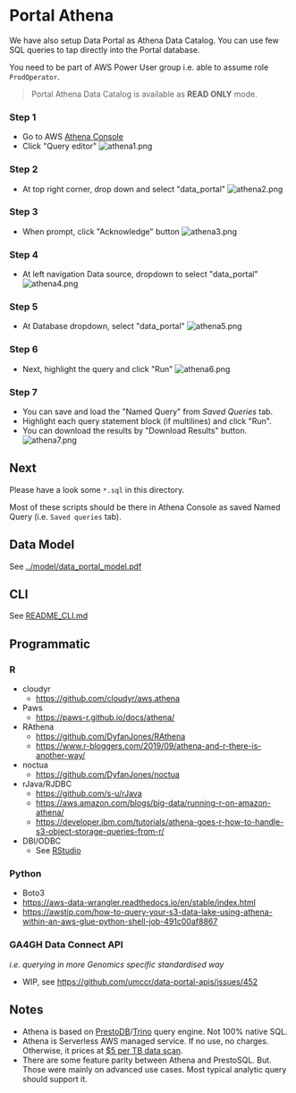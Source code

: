 # Portal Athena

We have also setup Data Portal as Athena Data Catalog. You can use few SQL queries to tap directly into the Portal database.

You need to be part of AWS Power User group i.e. able to assume role `ProdOperator`.

> Portal Athena Data Catalog is available as **READ ONLY** mode.

### Step 1

- Go to AWS [Athena Console](https://ap-southeast-2.console.aws.amazon.com/athena/home?region=ap-southeast-2#/landing-page)
- Click "Query editor"
![athena1.png](img/athena1.png)

### Step 2

- At top right corner, drop down and select "data_portal"
![athena2.png](img/athena2.png)

### Step 3

- When prompt, click "Acknowledge" button
![athena3.png](img/athena3.png)

### Step 4

- At left navigation Data source, dropdown to select "data_portal"
![athena4.png](img/athena4.png)

### Step 5

- At Database dropdown, select "data_portal"
![athena5.png](img/athena5.png)

### Step 6

- Next, highlight the query and click "Run"
![athena6.png](img/athena6.png)

### Step 7

- You can save and load the "Named Query" from _Saved Queries_ tab.
- Highlight each query statement block (if multilines) and click "Run".
- You can download the results by "Download Results" button.
![athena7.png](img/athena7.png)

## Next

Please have a look some `*.sql` in this directory. 

Most of these scripts should be there in Athena Console as saved Named Query (i.e. `Saved queries` tab).

## Data Model

See [../model/data_portal_model.pdf](../model/data_portal_model.pdf)

## CLI

See [README_CLI.md](README_CLI.md)

## Programmatic

### R

- cloudyr
  - https://github.com/cloudyr/aws.athena
- Paws
  - https://paws-r.github.io/docs/athena/
- RAthena 
  - https://github.com/DyfanJones/RAthena
  - https://www.r-bloggers.com/2019/09/athena-and-r-there-is-another-way/
- noctua 
  - https://github.com/DyfanJones/noctua
- rJava/RJDBC
  - https://github.com/s-u/rJava
  - https://aws.amazon.com/blogs/big-data/running-r-on-amazon-athena/
  - https://developer.ibm.com/tutorials/athena-goes-r-how-to-handle-s3-object-storage-queries-from-r/
- DBI/ODBC
  - See [RStudio](RStudio)

### Python

- Boto3
- https://aws-data-wrangler.readthedocs.io/en/stable/index.html
- https://awstip.com/how-to-query-your-s3-data-lake-using-athena-within-an-aws-glue-python-shell-job-491c00af8867

### GA4GH Data Connect API

_i.e. querying in more Genomics specific standardised way_

- WIP, see https://github.com/umccr/data-portal-apis/issues/452


## Notes

- Athena is based on [PrestoDB](https://prestodb.io)/[Trino](https://trino.io) query engine. Not 100% native SQL.
- Athena is Serverless AWS managed service. If no use, no charges. Otherwise, it prices at [$5 per TB data scan](https://aws.amazon.com/athena/pricing/?nc=sn&loc=3).
- There are some feature parity between Athena and PrestoSQL. But. Those were mainly on advanced use cases. Most typical analytic query should support it.
